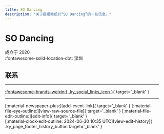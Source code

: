 ```yaml
---
title: SO Dancing
description: "关于摇摆舞组织“SO Dancing”的一些信息。"
---
```


# SO Dancing

成立于 2020  
:fontawesome-solid-location-dot: 深圳  


## 联系


---

 [:fontawesome-brands-weixin:{ .ky_social_links_icon }](# "SOdancing"){ target='_blank' }

---

<div class="ky_page_footer" markdown>
<div class="ky_page_footer_trailing" markdown="span">
[:material-newspaper-plus:][add-event-link]{ target='_blank' }
[:material-file-eye-outline:][view-raw-source-file]{ target='_blank' }
[:material-file-edit-outline:][edit-info]{ target='_blank' }
</div>
<div class="ky_page_footer_leading" markdown="span">
[:material-clock-edit-outline: 2024-06-30 10:35 UTC][view-edit-history]{ .ky_page_footer_history_button target='_blank' }
</div>
</div>

[add-event-link]: https://github.com/swingdance/events/issues/new?assignees=&labels=add+event&projects=&template=02-add_entity.yml&title=%5Bcn%5D%20%3CName%3E&region=cn&province=Guangdong&city=Shenzhen&org_id=so-dancing "添加活动"
[view-raw-source-file]: https://github.com/swingdance/orgs/blob/main/cn/so-dancing.json "查看原始源文件"
[edit-info]: https://github.com/swingdance/orgs/issues/new?assignees=&labels=update+org&projects=&template=03-update_entity.yml&title=%5Bcn%5D%20SO%20Dancing&region=cn&id=so-dancing&name=SO%20Dancing "编辑信息"

[view-edit-history]: https://github.com/swingdance/orgs/commits/main/cn/so-dancing.json "查看编辑历史"
